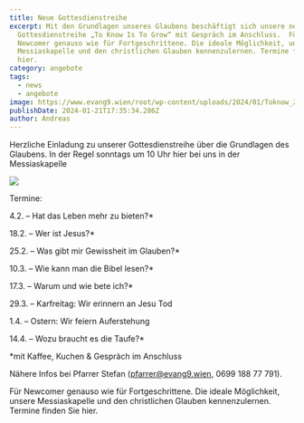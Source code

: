 ```yaml
---
title: Neue Gottesdienstreihe
excerpt: Mit den Grundlagen unseres Glaubens beschäftigt sich unsere neue
  Gottesdienstreihe „To Know Is To Grow“ mit Gespräch im Anschluss.  Für
  Newcomer genauso wie für Fortgeschrittene. Die ideale Möglichkeit, unsere
  Messiaskapelle und den christlichen Glauben kennenzulernen. Termine finden Sie
  hier.
category: angebote
tags:
  - news
  - angebote
image: https://www.evang9.wien/root/wp-content/uploads/2024/01/Toknow_200.jpg
publishDate: 2024-01-21T17:35:34.286Z
author: Andreas
---
```

Herzliche Einladung zu unserer Gottesdienstreihe über die Grundlagen des Glaubens. In der Regel sonntags um 10 Uhr hier bei uns in der Messiaskapelle

![](https://www.evang9.wien/root/wp-content/uploads/2024/01/240120_to-know-is-to-grow-724x1024.png)

Termine:

4.2. – Hat das Leben mehr zu bieten?*

18.2. – Wer ist Jesus?*

25.2. – Was gibt mir Gewissheit im Glauben?*

10.3. – Wie kann man die Bibel lesen?*

17.3. – Warum und wie bete ich?*

29.3. – Karfreitag: Wir erinnern an Jesu Tod

1.4. – Ostern: Wir feiern Auferstehung

14.4. – Wozu braucht es die Taufe?*



\*mit Kaffee, Kuchen & Gespräch im Anschluss



Nähere Infos bei Pfarrer Stefan (pfarrer@evang9.wien, 0699 188 77 791).



Für Newcomer genauso wie für Fortgeschrittene. Die ideale Möglichkeit, unsere Messiaskapelle und den christlichen Glauben kennenzulernen. Termine finden Sie hier.